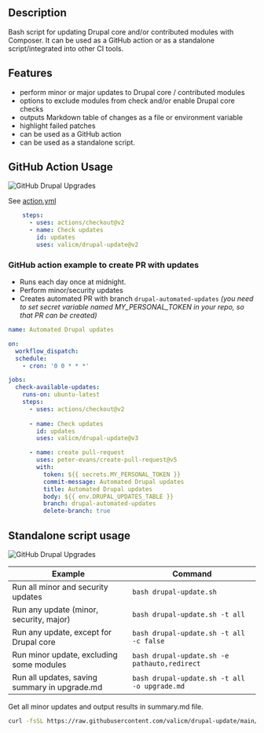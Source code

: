 ## Description
Bash script for updating Drupal core and/or contributed modules with Composer. 
It can be used as a GitHub action or as a standalone script/integrated into other CI tools.

## Features
* perform minor or major updates to Drupal core / contributed modules
* options to exclude modules from check and/or enable Drupal core checks
* outputs Markdown table of changes as a file or environment variable
* highlight failed patches
* can be used as a GitHub action
* can be used as a standalone script.


## GitHub Action Usage
![](https://vallic.com/sites/default/files/2023-11/github_example.png "GitHub Drupal Upgrades")

See [action.yml](action.yml)

```yaml
    steps:
      - uses: actions/checkout@v2
      - name: Check updates
        id: updates
        uses: valicm/drupal-update@v2

```

### GitHub action example to create PR with updates
* Runs each day once at midnight. 
* Perform minor/security updates
* Creates automated PR with branch `drupal-automated-updates`
_(you need to set secret variable named MY_PERSONAL_TOKEN in your repo, so that PR can be created)_

```yaml
name: Automated Drupal updates

on:
  workflow_dispatch:
  schedule:
    - cron: '0 0 * * *'

jobs:
  check-available-updates:
    runs-on: ubuntu-latest
    steps:
      - uses: actions/checkout@v2
        
      - name: Check updates
        id: updates
        uses: valicm/drupal-update@v3

      - name: create pull-request
        uses: peter-evans/create-pull-request@v5
        with:
          token: ${{ secrets.MY_PERSONAL_TOKEN }}
          commit-message: Automated Drupal updates
          title: Automated Drupal updates
          body: ${{ env.DRUPAL_UPDATES_TABLE }}
          branch: drupal-automated-updates
          delete-branch: true

```

## Standalone script usage
![](https://vallic.com/sites/default/files/2023-11/local_example.png "GitHub Drupal Upgrades")

| Example                                       | Command                                      |
|-----------------------------------------------|----------------------------------------------|
| Run all minor and security updates            | `bash drupal-update.sh`                      |
| Run any update (minor, security, major)       | `bash drupal-update.sh -t all`               |
| Run any update, except for Drupal core        | `bash drupal-update.sh -t all -c false`      |
| Run minor update, excluding some modules      | `bash drupal-update.sh -e pathauto,redirect` |
| Run all updates, saving summary in upgrade.md | `bash drupal-update.sh -t all -o upgrade.md` |


Get all minor updates and output results in summary.md file.
```bash
curl -fsSL https://raw.githubusercontent.com/valicm/drupal-update/main/drupal-update.sh | bash -s -- -o summary.md
```